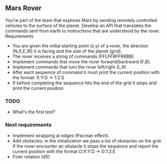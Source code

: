 ## Mars Rover

You’re part of the team that explores Mars by sending remotely controlled vehicles to the surface of the planet. Develop an API that translates the commands sent from earth to instructions that are understood by the rover.
Requirements

- You are given the initial starting point (x,y) of a rover, the direction (N,S,E,W) it is facing and the size of the planet (grid).
- The rover receives a string of commands (FFLFFRFFRRBB).
- Implement commands that move the rover forward/backward (F,B).
- Implement commands that turn the rover left/right (L,R)
- After each sequence of command it must print the current position with the format: X:Y:D -> 1:2:S
- If before completing the sequence hits the end of the grid it stops and print the current position

### TODO
- What's the first test?






































































### Next requirements
- Implement wrapping at edges (Pacman effect).
- Add obstacles. In the initialization we pass a list of obstacles on the grid. If the rover encounter an obstacle it stops the sequence and report the current position with the format O:X:Y:D -> O:1:2:E
- Finer rotation (45)
